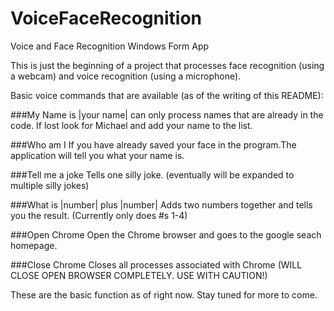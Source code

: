 # VoiceFaceRecognition
Voice and Face Recognition Windows Form App

This is just the beginning of a project that processes face recognition (using a webcam) and voice recognition 
(using a microphone). 

Basic voice commands that are available (as of the writing of this README):

###My Name is |your name| 
can only process names that are already in the code. If lost look for Michael and add your name to the list.

###Who am I
If you have already saved your face in the program.The application will tell you what your name is. 

###Tell me a joke
Tells one silly joke. (eventually will be expanded to multiple silly jokes)

###What is |number| plus |number|
Adds two numbers together and tells you the result. (Currently only does #s 1-4)

###Open Chrome
Open the Chrome browser and goes to the google seach homepage. 

###Close Chrome
Closes all processes associated with Chrome (WILL CLOSE OPEN BROWSER COMPLETELY. USE WITH CAUTION!)

These are the basic function as of right now. Stay tuned for more to come.
